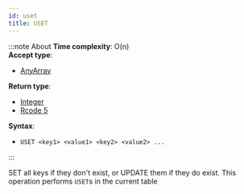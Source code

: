 ```yaml
---
id: uset
title: USET
---
```


:::note About
**Time complexity**: O(n)  
**Accept type**:

- [AnyArray](../../protocol/data-types#any-array)

**Return type**:

- [Integer](../../protocol/skyhash#unsigned-integers-)
- [Rcode 5](../../protocol/response-codes)

**Syntax**:

- `USET <key1> <value1> <key2> <value2> ...`

:::

SET all keys if they don't exist, or UPDATE them if they do exist. This operation performs `USET`s in the current table
